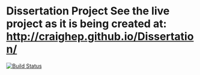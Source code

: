 Dissertation Project
See the live project as it is being created at:
http://craighep.github.io/Dissertation/
===
[![Build Status](https://travis-ci.org/craighep/Dissertation.svg?branch=gh-pages)](https://travis-ci.org/craighep/Dissertation)
